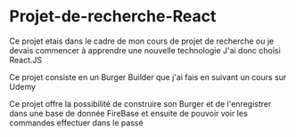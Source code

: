 # Projet-de-recherche-React

Ce projet etais dans le cadre de mon cours de projet de recherche ou je devais commencer à apprendre une nouvelle technologie
J'ai donc choisi React.JS

Ce projet consiste en un Burger Builder que j'ai fais en suivant un cours sur Udemy

Ce projet offre la possibilité de construire son Burger et de l'enregistrer dans une base de donnée FireBase et ensuite de pouvoir voir les commandes effectuer dans le passé
